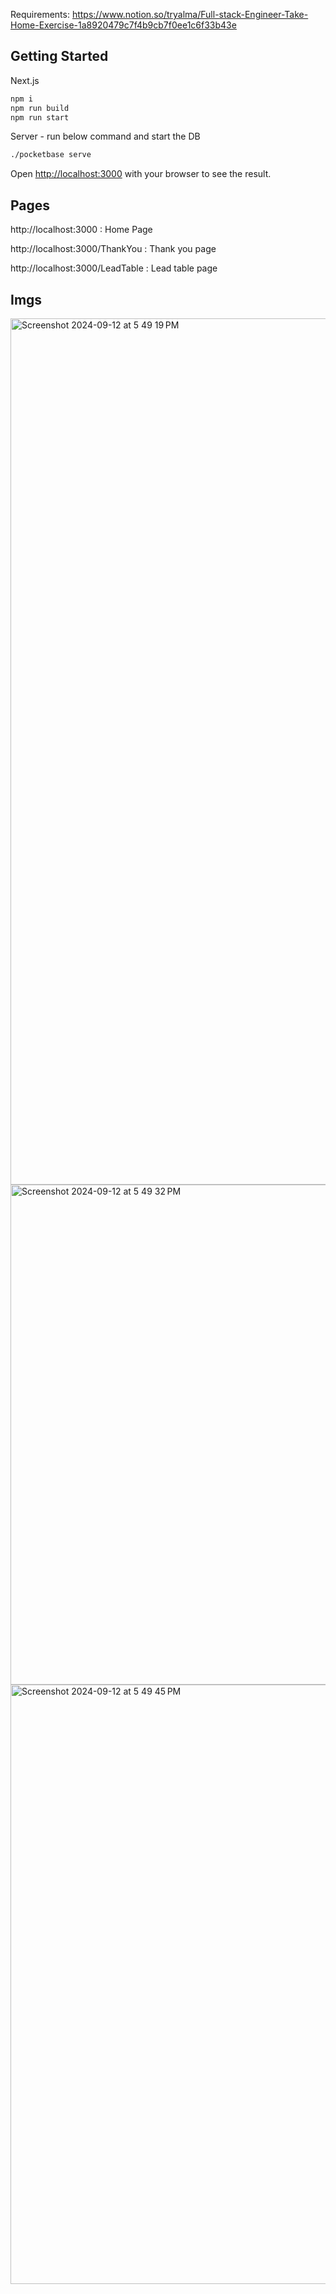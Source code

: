 Requirements: https://www.notion.so/tryalma/Full-stack-Engineer-Take-Home-Exercise-1a8920479c7f4b9cb7f0ee1c6f33b43e

## Getting Started

Next.js
```bash
npm i
npm run build
npm run start
```

Server - run below command and start the DB
```bash
./pocketbase serve  
```

Open [http://localhost:3000](http://localhost:3000) with your browser to see the result.

## Pages
http://localhost:3000 : Home Page

http://localhost:3000/ThankYou : Thank you page

http://localhost:3000/LeadTable : Lead table page

## Imgs
<img width="1386" alt="Screenshot 2024-09-12 at 5 49 19 PM" src="https://github.com/user-attachments/assets/50cf8bca-21d8-493e-987e-226c837c817f">
<img width="800" alt="Screenshot 2024-09-12 at 5 49 32 PM" src="https://github.com/user-attachments/assets/d457b2ed-f734-4827-b516-7a8f399553e3">
<img width="959" alt="Screenshot 2024-09-12 at 5 49 45 PM" src="https://github.com/user-attachments/assets/ecc39246-8b31-48f4-a363-aaf7470a7919">


